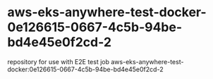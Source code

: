 # aws-eks-anywhere-test-docker-0e126615-0667-4c5b-94be-bd4e45e0f2cd-2
repository for use with E2E test job aws-eks-anywhere-test-docker:0e126615-0667-4c5b-94be-bd4e45e0f2cd-2
